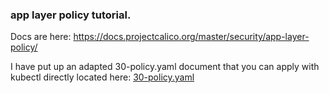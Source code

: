 ### app layer policy tutorial.

Docs are here: https://docs.projectcalico.org/master/security/app-layer-policy/

I have put up an adapted 30-policy.yaml document that you can apply with kubectl directly located here: [30-policy.yaml](./30-policy.yaml)